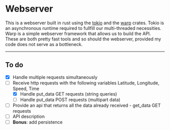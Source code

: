 # Webserver

This is a webserver built in rust using the [tokio](https://docs.rs/tokio/latest/tokio/) and the [warp](https://docs.rs/warp/latest/warp/) crates.
Tokio is an asynchronous runtime required to fullfill our multi-threaded necessities.
Warp is a simple webserver framework that allows us to build the API.
These are both pretty fast tools and so should the webserver, provided my code does not serve as a bottleneck.

---

## To do

* [x] Handle multiple requests simultaneously
* [ ] Receive http requests with the following variables Latitude, Longitude, Speed, Time
    * [x] Handle put_data GET requests (string queries)
    * [ ] Handle put_data POST requests (multipart data)
* [ ] Provide an api that returns all the data already received - get_data GET requests
* [ ] API description
* [ ] **Bonus**: add persistence
